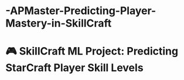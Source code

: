# -APMaster-Predicting-Player-Mastery-in-SkillCraft
# 🎮 SkillCraft ML Project: Predicting StarCraft Player Skill Levels
